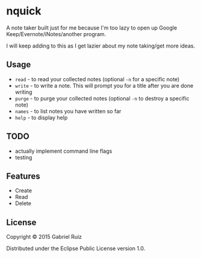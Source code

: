 # nquick

A note taker built just for me because I'm too lazy to open up Google Keep/Evernote/iNotes/another program.

I will keep adding to this as I get lazier about my note taking/get more ideas.

## Usage

* `read` - to read your collected notes (optional `-n` for a specific note)
* `write` - to write a note. This will prompt you for a title after you are done writing
* `purge` - to purge your collected notes (optional `-n` to destroy a specific note)
* `names` - to list notes you have written so far
* `help` - to display help

## TODO

* actually implement command line flags
* testing

## Features

* Create
* Read
* Delete

## License

Copyright © 2015 Gabriel Ruiz

Distributed under the Eclipse Public License version 1.0.
